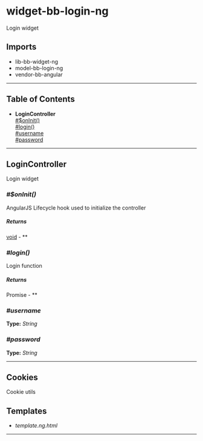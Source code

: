 # widget-bb-login-ng

Login widget

## Imports

* lib-bb-widget-ng
* model-bb-login-ng
* vendor-bb-angular

---

## Table of Contents
- **LoginController**<br/>    <a href="#LoginController#$onInit">#$onInit()</a><br/>    <a href="#LoginController#login">#login()</a><br/>    <a href="#LoginController#username">#username</a><br/>    <a href="#LoginController#password">#password</a><br/>

---

## LoginController

Login widget

### <a name="LoginController#$onInit"></a>*#$onInit()*

AngularJS Lifecycle hook used to initialize the controller

##### Returns

<a href="#void">void</a> - **

### <a name="LoginController#login"></a>*#login()*

Login function

##### Returns

Promise - **
### <a name="LoginController#username"></a>*#username*


**Type:** *String*

### <a name="LoginController#password"></a>*#password*


**Type:** *String*


---

## Cookies

Cookie utils

## Templates

* *template.ng.html*

---
